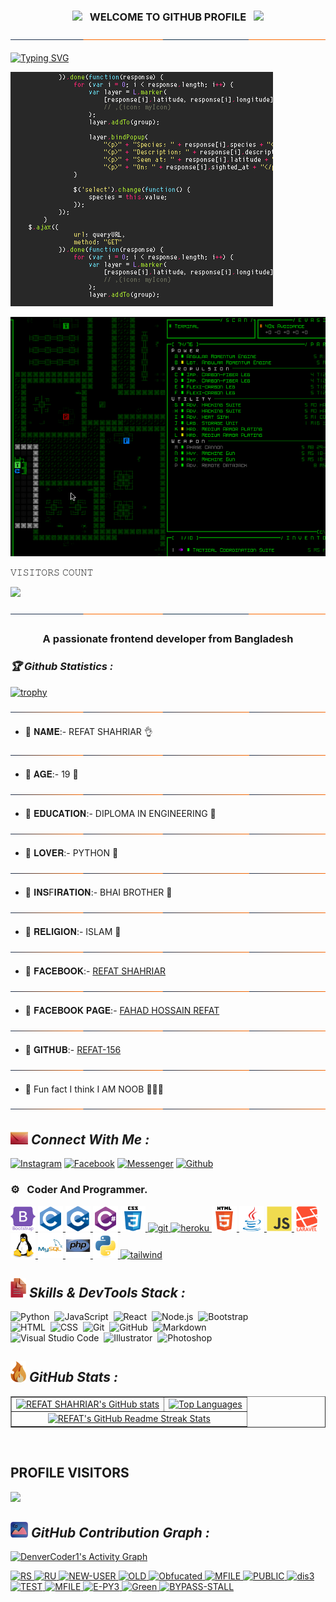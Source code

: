 <h3 align="center">
  <img src="https://emoji.discord.st/emojis/768b108d-274f-4f44-a634-8477b16efce7.gif" width="25">
  &nbsp; WELCOME TO GITHUB PROFILE &nbsp;
  <img src="https://emoji.discord.st/emojis/768b108d-274f-4f44-a634-8477b16efce7.gif" width="25">
</h3>

<img align="center" alt="line" src="https://github.com/DalpatRathore/dalpatrathore/blob/main/assets/images/line-1.svg">

[![Typing SVG](https://readme-typing-svg.herokuapp.com?font=Neuton&size=23&color=30FF40&background=000000&center=true&vCenter=true&width=420&height=60&lines=HELLO+WORLD%2C+I'M+REFAT+HERE+🤙;IT'S+NOT+A+JUST+NAME+BRO+🥱;IT'S+A+BRAND+🔥;RESPECT+REFAT+🥀;TODAY+I+WILL+TELL+YOU+🤗;PLEASE+FOLLOW+MY+GITHUB+🙏;THANKS+MY+All+FRIEND+🤙+🥰)](https://git.io/typing-svg)

<img src="https://github.com/MRVIVEK-CODER/Decompiler/blob/main/106824690-8dd73a00-66ad-11eb-89e2-53e13ac6f594.gif" alt="" border="0" />

![Alt text](https://github.com/MRVIVEK-CODER/MRVIVEK-CODER/raw/main/md7Oqrf.gif)

</p>

<p align="center"> 

 𝚅𝙸𝚂𝙸𝚃𝙾𝚁𝚂 𝙲𝙾𝚄𝙽𝚃

 <img src="https://profile-counter.glitch.me/REFAT-156/count.svg" />

</p>

<img align="center" alt="line" src="https://github.com/DalpatRathore/dalpatrathore/blob/main/assets/images/line-1.svg">

<h3 align="center">A passionate frontend developer from Bangladesh</h3>

<h3><b><i>🏆 Github Statistics :</i></b></h3>

<a href="https://github.com/REFAT-156"><img title="trophy" src="https://github-profile-trophy.vercel.app/?username=REFAT-156&theme=monokai"></a>


<img align="center" alt="line" src="https://github.com/DalpatRathore/dalpatrathore/blob/main/assets/images/line-2.svg">

- 🔰 𝐍𝐀𝐌𝐄:- REFAT SHAHRIAR 👌

<img align="center" alt="line" src="https://github.com/DalpatRathore/dalpatrathore/blob/main/assets/images/line-2.svg">

- 🔰 𝐀𝐆𝐄:- 19 🥱

<img align="center" alt="line" src="https://github.com/DalpatRathore/dalpatrathore/blob/main/assets/images/line-2.svg">

- 🔰 𝐄𝐃𝐔𝐂𝐀𝐓𝐈𝐎𝐍:- DIPLOMA IN ENGINEERING 💖

<img align="center" alt="line" src="https://github.com/DalpatRathore/dalpatrathore/blob/main/assets/images/line-2.svg">

- 🔰 𝐋𝐎𝐕𝐄𝐑:- PYTHON 💝

<img align="center" alt="line" src="https://github.com/DalpatRathore/dalpatrathore/blob/main/assets/images/line-2.svg">

- 🔰 𝐈𝐍𝐒F𝐈𝐑𝐀𝐓𝐈𝐎𝐍:- BHAI BROTHER 🤘

<img align="center" alt="line" src="https://github.com/DalpatRathore/dalpatrathore/blob/main/assets/images/line-2.svg">

- 🔰 𝐑𝐄𝐋𝐈𝐆𝐈𝐎𝐍:- ISLAM 🕋

<img align="center" alt="line" src="https://github.com/DalpatRathore/dalpatrathore/blob/main/assets/images/line-2.svg">

- 🔰 𝐅𝐀𝐂𝐄𝐁𝐎𝐎𝐊:- [REFAT SHAHRIAR](https://www.facebook.com/FHRBRO)

<img align="center" alt="line" src="https://github.com/DalpatRathore/dalpatrathore/blob/main/assets/images/line-2.svg">

- 🔰 𝐅𝐀𝐂𝐄𝐁𝐎𝐎𝐊 𝐏𝐀𝐆𝐄:- [FAHAD HOSSAIN REFAT](https://www.facebook.com/CIVITKHABA)

<img align="center" alt="line" src="https://github.com/DalpatRathore/dalpatrathore/blob/main/assets/images/line-2.svg">

- 🔰 𝐆𝐈𝐓𝐇𝐔𝐁:- [REFAT-156](https://github.com/REFAT-156)

<img align="center" alt="line" src="https://github.com/DalpatRathore/dalpatrathore/blob/main/assets/images/line-2.svg">

- 🔰 Fun fact I think I AM NOOB 🤜🤛🤘

<img align="center" alt="line" src="https://github.com/DalpatRathore/dalpatrathore/blob/main/assets/images/line-2.svg">

<h2><img width="28" src="https://github.com/DalpatRathore/dalpatrathore/blob/main/assets/icons/icon-contact.png" /><i> Connect With Me :</i></h2>

[![Instagram](https://img.shields.io/badge/IG-%40REFAT.SHAHRIAR-red?style=for-the-badge&logo=instagram)](https://www.instagram.com/REFATBHAI)
[![Facebook](https://img.shields.io/badge/Facebook-green?style=for-the-badge&logo=facebook)](https://fb.com/FHRBRO)
[![Messenger](https://img.shields.io/badge/Chat-Messenger-blue?style=for-the-badge&logo=messenger)](https://m.me/FHRBRO)
[![Github](https://img.shields.io/badge/Github-REFAT-156green?style=for-the-badge&logo=github)](https://github.com/REFAT-156)

### ⚙️ &nbsp; Coder And Programmer.

<p align="left"> <a href="https://getbootstrap.com" target="_blank"> <img src="https://raw.githubusercontent.com/devicons/devicon/master/icons/bootstrap/bootstrap-plain-wordmark.svg" alt="bootstrap" width="40" height="40"/> </a> <a href="https://www.cprogramming.com/" target="_blank"> <img src="https://raw.githubusercontent.com/devicons/devicon/master/icons/c/c-original.svg" alt="c" width="40" height="40"/> </a> <a href="https://www.w3schools.com/cpp/" target="_blank"> <img src="https://raw.githubusercontent.com/devicons/devicon/master/icons/cplusplus/cplusplus-original.svg" alt="cplusplus" width="40" height="40"/> </a> <a href="https://www.w3schools.com/cs/" target="_blank"> <img src="https://raw.githubusercontent.com/devicons/devicon/master/icons/csharp/csharp-original.svg" alt="csharp" width="40" height="40"/> </a> <a href="https://www.w3schools.com/css/" target="_blank"> <img src="https://raw.githubusercontent.com/devicons/devicon/master/icons/css3/css3-original-wordmark.svg" alt="css3" width="40" height="40"/> </a> <a href="https://git-scm.com/" target="_blank"> <img src="https://www.vectorlogo.zone/logos/git-scm/git-scm-icon.svg" alt="git" width="40" height="40"/> </a> <a href="https://heroku.com" target="_blank"> <img src="https://www.vectorlogo.zone/logos/heroku/heroku-icon.svg" alt="heroku" width="40" height="40"/> </a> <a href="https://www.w3.org/html/" target="_blank"> <img src="https://raw.githubusercontent.com/devicons/devicon/master/icons/html5/html5-original-wordmark.svg" alt="html5" width="40" height="40"/> </a> <a href="https://www.java.com" target="_blank"> <img src="https://raw.githubusercontent.com/devicons/devicon/master/icons/java/java-original.svg" alt="java" width="40" height="40"/> </a> <a href="https://developer.mozilla.org/en-US/docs/Web/JavaScript" target="_blank"> <img src="https://raw.githubusercontent.com/devicons/devicon/master/icons/javascript/javascript-original.svg" alt="javascript" width="40" height="40"/> </a> <a href="https://laravel.com/" target="_blank"> <img src="https://raw.githubusercontent.com/devicons/devicon/master/icons/laravel/laravel-plain-wordmark.svg" alt="laravel" width="40" height="40"/> </a> <a href="https://www.linux.org/" target="_blank"> <img src="https://raw.githubusercontent.com/devicons/devicon/master/icons/linux/linux-original.svg" alt="linux" width="40" height="40"/> </a> <a href="https://www.mysql.com/" target="_blank"> <img src="https://raw.githubusercontent.com/devicons/devicon/master/icons/mysql/mysql-original-wordmark.svg" alt="mysql" width="40" height="40"/> </a> <a href="https://www.php.net" target="_blank"> <img src="https://raw.githubusercontent.com/devicons/devicon/master/icons/php/php-original.svg" alt="php" width="40" height="40"/> </a> <a href="https://www.python.org" target="_blank"> <img src="https://raw.githubusercontent.com/devicons/devicon/master/icons/python/python-original.svg" alt="python" width="40" height="40"/> </a> <a href="https://tailwindcss.com/" target="_blank"> <img src="https://www.vectorlogo.zone/logos/tailwindcss/tailwindcss-icon.svg" alt="tailwind" width="40" height="40"/> </a> </p>

<h2><img width="25" src="https://github.com/DalpatRathore/dalpatrathore/blob/main/assets/icons/icon-skills.png" /><i> Skills & DevTools Stack :</i></h2>

![Python](https://img.shields.io/badge/-Python-05122A?style=flat&logo=python)&nbsp;
![JavaScript](https://img.shields.io/badge/-JavaScript-05122A?style=flat&logo=javascript)&nbsp;
![React](https://img.shields.io/badge/-React-05122A?style=flat&logo=react)&nbsp;
![Node.js](https://img.shields.io/badge/-Node.js-05122A?style=flat&logo=node.js)&nbsp;
![Bootstrap](https://img.shields.io/badge/-Bootstrap-05122A?style=flat&logo=bootstrap&logoColor=563D7C)\
![HTML](https://img.shields.io/badge/-HTML-05122A?style=flat&logo=HTML5)&nbsp;
![CSS](https://img.shields.io/badge/-CSS-05122A?style=flat&logo=CSS3&logoColor=1572B6)&nbsp;
![Git](https://img.shields.io/badge/-Git-05122A?style=flat&logo=git)&nbsp;
![GitHub](https://img.shields.io/badge/-GitHub-05122A?style=flat&logo=github)&nbsp;
![Markdown](https://img.shields.io/badge/-Markdown-05122A?style=flat&logo=markdown)\
![Visual Studio Code](https://img.shields.io/badge/-Visual%20Studio%20Code-05122A?style=flat&logo=visual-studio-code&logoColor=007ACC)&nbsp;
![Illustrator](https://img.shields.io/badge/-Illustrator-05122A?style=flat&logo=adobe-illustrator)&nbsp;
![Photoshop](https://img.shields.io/badge/-Photoshop-05122A?style=flat&logo=adobe-photoshop)&nbsp;
<h2> <img width="25" src="https://github.com/DalpatRathore/dalpatrathore/blob/main/assets/icons/icon-stats.png" /><i> GitHub Stats :</i></h2>

<table border="1">
  <tr>
    <td valign="top"><a href="https://github.com/REFAT-156/github-readme-stats"> <img src="https://github-readme-stats.vercel.app/api?username=REFAT-156&count_private=true&show_icons=true&icon_color=FFA500&title_color=f4791f&bg_color=0,03071e,0F2027,03071e&text_color=abcdef&border_radius=10" alt ="REFAT SHAHRIAR's GitHub stats"/></td> </a>
    <td valign="top"> <a href="https://github.com/REFAT-156/github-readme-stats"> <img src="https://github-readme-stats.vercel.app/api/top-langs/?username=REFAT-156&layout=compact&langs_count=10" alt ="Top Languages"/></td>
    </a>
  </tr>
   <tr>
    <td colspan="2" align="center"> <a href="https://git.io/streak-stats"> <img src="http://github-readme-streak-stats.herokuapp.com?user=REFAT-156&hide_border=true&background=f6f8fa&stroke=001427&ring=e36414&fire=e36414&currStreakNum=03045e&sideNums=03045e&currStreakLabel=03045e&sideLabels=240046&dates=fb5607&date_format=j%20M%5B%20Y%5D" alt ="REFAT's GitHub Readme Streak Stats"/> </a>  </td> 
    
  </tr>
</table>
<br>

## PROFILE VISITORS

<img src="https://profile-counter.glitch.me/REFAT-156/count.svg" />

<h2><img width="28" src="https://github.com/DalpatRathore/dalpatrathore/blob/main/assets/icons/icon-graph.png" /><i> GitHub Contribution Graph :</i></h2>

<!-- https://github.com/ashutosh00710/github-readme-activity-graph -->
<a href="https://github.com/REFAT-156/github-readme-activity-graph"><img alt="DenverCoder1's Activity Graph" src="https://denvercoder1-activity-graph.herokuapp.com/graph/?username=REFAT-156&bg_color=1F222E&color=F8D866&line=F85D7F&point=FFFFFF&hide_border=true" /></a>

</a>
<a href="https://github.com/REFAT-156/RS"><img title="RS" src="https://github-readme-stats.vercel.app/api/pin/?username=REFAT-156&repo=RS&theme=vision-friendly-dark">

</a>
<a href="https://github.com/REFAT-156/RU"><img title="RU" src="https://github-readme-stats.vercel.app/api/pin/?username=REFAT-156&repo=RU&theme=vision-friendly-dark">

</a>
<a href="https://github.com/REFAT-156/NEW-USER"><img title="NEW-USER" src="https://github-readme-stats.vercel.app/api/pin/?username=REFAT-156&repo=NEW-USER&theme=vision-friendly-dark">

</a>
<a href="https://github.com/REFAT-156/OLD"><img title="OLD" src="https://github-readme-stats.vercel.app/api/pin/?username=REFAT-156&repo=OLD&theme=vision-friendly-dark">

</a>
<a href="https://github.com/REFAT-156/Obfucated"><img title="Obfucated" src="https://github-readme-stats.vercel.app/api/pin/?username=REFAT-156&repo=Obfucated&theme=vision-friendly-dark">

</a>
<a href="https://github.com/REFAT-156/MFILE"><img title="MFILE" src="https://github-readme-stats.vercel.app/api/pin/?username=REFAT-156&repo=MFILE&theme=vision-friendly-dark">

</a>
<a href="https://github.com/REFAT-156/PUBLIC"><img title="PUBLIC" src="https://github-readme-stats.vercel.app/api/pin/?username=REFAT-156&repo=PUBLIC&theme=vision-friendly-dark">

</a>
<a href="https://github.com/REFAT-156/dis3"><img title="dis3" src="https://github-readme-stats.vercel.app/api/pin/?username=REFAT-156&repo=dis3&theme=vision-friendly-dark">

</a>
<a href="https://github.com/REFAT-156/TEST"><img title="TEST" src="https://github-readme-stats.vercel.app/api/pin/?username=REFAT-156&repo=TEST&theme=vision-friendly-dark">

</a>
<a href="https://github.com/REFAT-156/MFILE"><img title="MFILE" src="https://github-readme-stats.vercel.app/api/pin/?username=REFAT-156&repo=MFILE&theme=vision-friendly-dark">

</a>
<a href="https://github.com/REFAT-156/E-PY3"><img title="E-PY3" src="https://github-readme-stats.vercel.app/api/pin/?username=REFAT-156&repo=E-PY3&theme=vision-friendly-dark">

</a>
<a href="https://github.com/REFAT-156/Green"><img title="Green" src="https://github-readme-stats.vercel.app/api/pin/?username=REFAT-156&repo=Green&theme=vision-friendly-dark">

</a>
<a href="https://github.com/REFAT-156/BYPASS-STALL"><img title="BYPASS-STALL" src="https://github-readme-stats.vercel.app/api/pin/?username=REFAT-156&repo=BYPASS-STALL&theme=vision-friendly-dark">

